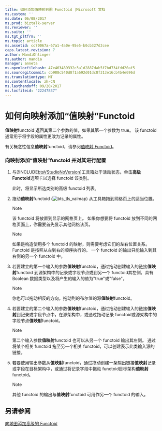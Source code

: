 ```yaml
---
title: 如何添加值映射到图 Functoid |Microsoft 文档
ms.custom: ''
ms.date: 06/08/2017
ms.prod: biztalk-server
ms.reviewer: ''
ms.suite: ''
ms.tgt_pltfrm: ''
ms.topic: article
ms.assetid: cc70067a-67a1-4a0e-95e5-b0cb327d2cee
caps.latest.revision: 7
author: MandiOhlinger
ms.author: mandia
manager: anneta
ms.openlocfilehash: 47e463489332c3a1d2887dab5f7bd734fdd20af5
ms.sourcegitcommit: cb908c540d8f1a692d01dc8f313e16cb4b4e696d
ms.translationtype: MT
ms.contentlocale: zh-CN
ms.lasthandoff: 09/20/2017
ms.locfileid: "22247837"
---
```

# <a name="how-to-add-value-mapping-functoids-to-a-map"></a>如何向映射添加“值映射”Functoid
**值映射**functoid 返回其第二个参数的值，如果其第一个参数为 true。 该 functoid 通常用于将字段的属性更改为记录的属性。  
  
 有关概念性信息**值映射**functoid，请参阅[值映射 Functoid](../core/value-mapping-functoid.md)。  
  
### <a name="to-add-the-value-mapping-functoid-to-a-map-and-configure-it"></a>向映射添加“值映射”functoid 并对其进行配置  
  
1.  与[!INCLUDE[btsVStudioNoVersion](../includes/btsvstudionoversion-md.md)]工具箱处于活动状态，单击**高级 Functoid**选项卡以选择 functoid 该类别。  
  
     此时，将显示所选类别的高级 functoid 列表。  
  
2.  拖动**值映射**functoid (![](../core/media/bts-tls-valmap.gif "bts_tls_valmap")) 从工具箱拖到网格页上的适当位置。  
  
    > [!NOTE]
    >  该 functoid 将放置到显示的网格页上。 如果你想要将 functoid 放到不同的网格页面上，你需要首先显示其他网格该页。  
  
    > [!NOTE]
    >  如果是构造使用多个 functoid 的映射，则需要考虑它们的左右位置关系。 Functoid 是按照从左到右的顺序执行的。 一个 functoid 的输出只能输入到其右侧的另一个 functoid 中。  
  
3.  若要建立的第一个输入的参数**值映射**functoid，通过拖动创建输入的链接**值映射**functoid 到源架构中的记录或字段节点或到另一个 functoid其左侧，具有 Boolean 数据类型以及将产生的输入的值为"true"或"false"。  
  
    > [!NOTE]
    >  你也可以拖动相反的方向，拖动到的布尔值的源**值映射**functoid。  
  
4.  若要建立的第二个输入的参数**值映射**functoid，通过拖动创建输入的链接**值映射**到记录或字段节点中，在源架构中，或通过拖动记录 functoid或源架构中的字段节点**值映射**functoid。  
  
    > [!NOTE]
    >  第二个输入参数**值映射**functoid 也可以从另一个 functoid 输出其左侧。 通过将某个相关 functoid 拖至另一个相关 functoid，可以创建表示此类输入源的链接。  
  
5.  若要使用输出参数从**值映射**functoid，通过拖动创建一条输出链接**值映射**记录或字段在目标架构中，或通过将记录字段中拖动 functoid目标架构**值映射**functoid。  
  
    > [!NOTE]
    >  其他 functoid 的输出与**值映射**functoid 可用作另一个 functoid 的输入。  
  
## <a name="see-also"></a>另请参阅  
 [向地图添加高级的 Functoid](../core/adding-advanced-functoids-to-a-map.md)